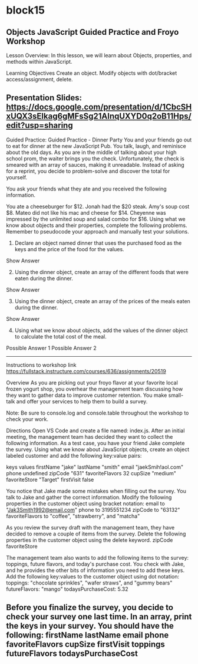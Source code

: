 # block15
Objects JavaScript Guided Practice and Froyo Workshop 
---------------------------------
Lesson Overview:
In this lesson, we will learn about Objects, properties, and methods within JavaScript.

Learning Objectives
Create an object.
Modify objects with dot/bracket access/assignment, delete.

Presentation Slides: https://docs.google.com/presentation/d/1CbcSHxUQX3sElkag6gMFsSg21AInqUXYD0q2oB11Hps/edit?usp=sharing
---------------------------------
Guided Practice:
Guided Practice - Dinner Party
You and your friends go out to eat for dinner at the new JavaScript Pub. You talk, laugh, and reminisce about the old days. As you are in the middle of talking about your high school prom, the waiter brings you the check. Unfortunately, the check is smeared with an array of sauces, making it unreadable. Instead of asking for a reprint, you decide to problem-solve and discover the total for yourself.

You ask your friends what they ate and you received the following information.

You ate a cheeseburger for $12.
Jonah had the $20 steak.
Amy's soup cost $8.
Mateo did not like his mac and cheese for $14.
Cheyenne was impressed by the unlimited soup and salad combo for $16.
 Using what we know about objects and their properties, complete the following problems. Remember to pseudocode your approach and manually test your solutions.

1. Declare an object named dinner that uses the purchased food as the keys and the price of the food for the values.

Show Answer
 

2. Using the dinner object, create an array of the different foods that were eaten during the dinner.

Show Answer
 

3. Using the dinner object, create an array of the prices of the meals eaten during the dinner.

Show Answer
 

4. Using what we know about objects, add the values of the dinner object to calculate the total cost of the meal. 

Possible Answer 1
Possible Answer 2

---------------------------------
Instructions to workshop link https://fullstack.instructure.com/courses/636/assignments/20519

Overview
As you are picking out your froyo flavor at your favorite local frozen yogurt shop, you overhear the management team discussing how they want to gather data to improve customer retention. You make small-talk and offer your services to help them to build a survey. 

Note: Be sure to console.log and console.table throughout the workshop to check your work.

Directions
Open VS Code and create a file named: index.js.
After an initial meeting, the management team has decided they want to collect the following information. As a test case, you have your friend Jake complete the survey. Using what we know about JavaScript objects, create an object labeled customer and add the following key:value pairs:

keys	        values
firstName	    "jake"
lastName	    "smith"
email	        "jaekSmih!aol.com"
phone	         undefined
zipCode	         "631"
favoriteFlavors	 32
cupSize	         "medium"
favoriteStore	 "Target"
firstVisit	     false

You notice that Jake made some mistakes when filling out the survey. You talk to Jake and gather the correct information. Modify the following properties in the customer object using bracket notation: 
email to "Jak3Smith1992@email.com"
phone to 3195551234
zipCode to "63132"
favoriteFlavors to "coffee", "strawberry", and "matcha"

As you review the survey draft with the management team, they have decided to remove a couple of items from the survey. Delete the following properties in the customer object using the delete keyword.
zipCode
favoriteStore

The management team also wants to add the following items to the survey: toppings, future flavors, and today's purchase cost. You check with Jake, and he provides the other bits of information you need to add these keys. Add the following key:values to the customer object using dot notation:
toppings: "chocolate sprinkles", "wafer straws", and "gummy bears"
futureFlavors: "mango"
todaysPurchaseCost: 5.32

Before you finalize the survey, you decide to check your survey one last time. In an array, print the keys in your survey. You should have the following:
firstName
lastName
email
phone
favoriteFlavors
cupSize
firstVisit
toppings
futureFlavors
todaysPurchaseCost
-------------------------------------------